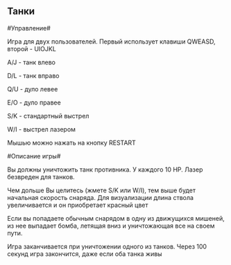 ## Танки

#Управление#

Игра для двух пользователей. Первый использует клавиши QWEASD, второй - UIOJKL

A/J - танк влево

D/L - танк вправо

Q/U - дуло левее

E/O - дуло правее

S/K - стандартный выстрел

W/I - выстрел лазером

Мышью можно нажать на кнопку RESTART

#Описание игры#

Вы должны уничтожить танк противника. У каждого 10 HP. Лазер безвреден для танков.
 
Чем дольше Вы целитесь (жмете S/K или W/I), тем выше будет начальная скорость снаряда. Для визуализации длина ствола увеличивается и он приобретает красный цвет

Если вы попадаете обычным снарядом в одну из движущихся мишеней, из нее выпадает бомба, летящая вниз и уничтожающая все на своем пути.

Игра заканчивается при уничтожении одного из танков. Через 100 секунд игра закончится, даже если оба танка живы

